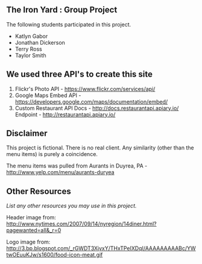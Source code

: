 ## The Iron Yard : Group Project

The following students participated in this project.

* Katlyn Gabor
* Jonathan Dickerson
* Terry Ross
* Taylor Smith

## We used three API's to create this site

1. Flickr's Photo API - https://www.flickr.com/services/api/
2. Google Maps Embed API - https://developers.google.com/maps/documentation/embed/
3. Custom Restaurant API
    Docs - http://docs.restaurantapi.apiary.io/
    Endpoint - http://restaurantapi.apiary.io/

## Disclaimer

This project is fictional. There is no real client. Any similarity (other than the menu items) is purely a coincidence. 

The menu items was pulled from Aurants in Duyrea, PA - http://www.yelp.com/menu/aurants-duryea

## Other Resources

_List any other resources you may use in this project._

Header image from:
http://www.nytimes.com/2007/09/14/nyregion/14diner.html?pagewanted=all&_r=0

Logo image from:
http://3.bp.blogspot.com/_rGWDT3XjvxY/THxTPeIXDqI/AAAAAAAAABc/YWtwOEuuKJw/s1600/food-icon-meat.gif
